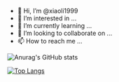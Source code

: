 - 👋 Hi, I’m @xiaoli1999
- 👀 I’m interested in ...
- 🌱 I’m currently learning ...
- 💞️ I’m looking to collaborate on ...
- 📫 How to reach me ...

<!---
xiaoli1999/xiaoli1999 is a ✨ special ✨ repository because its `README.md` (this file) appears on your GitHub profile.
You can click the Preview link to take a look at your changes.
--->

![Anurag's GitHub stats](https://github-readme-stats.vercel.app/api?username=xiaoli1999&show_icons=true&theme=transparent)

[![Top Langs](https://github-readme-stats.vercel.app/api/top-langs/?username=xiaoli1999&layout=compact)](https://github.com/anuraghazra/github-readme-stats)
